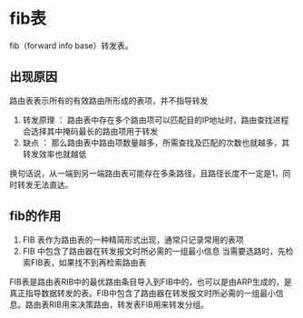 # fib表

fib（forward info base）转发表。

## 出现原因

路由表表示所有的有效路由所形成的表项，并不指导转发

1. 转发原理 ：
    路由表中存在多个路由项可以匹配目的IP地址时，路由查找进程会选择其中掩码最长的路由项用于转发
2. 缺点 ：
    那么路由表中路由项数量越多，所需查找及匹配的次数也就越多，其转发效率也就越低

换句话说，从一端到另一端路由表可能存在多条路径，且路径长度不一定是1，同时转发无法直达。

## fib的作用

1. FIB 表作为路由表的一种精简形式出现，通常只记录常用的表项
2. FIB 中包含了路由器在转发报文时所必需的一组最小信息
    当需要选路时，先检索FIB表，如果找不到再检索路由表

FIB表是路由表RIB中的最优路由条目导入到FIB中的，也可以是由ARP生成的，是真正指导数据转发的表。FIB中包含了路由器在转发报文时所必需的一组最小信息。路由表RIB用来决策路由，转发表FIB用来转发分组。

